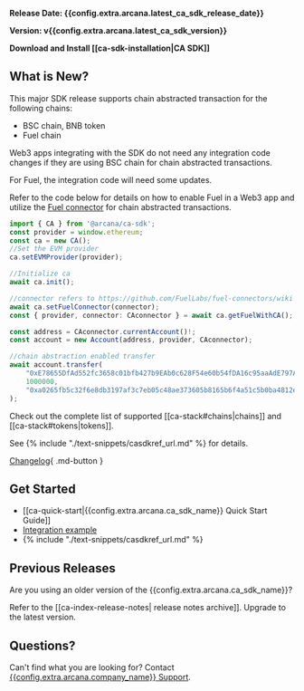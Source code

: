 **Release Date: {{config.extra.arcana.latest_ca_sdk_release_date}}**  

**Version: v{{config.extra.arcana.latest_ca_sdk_version}}**

**Download and Install [[ca-sdk-installation|CA SDK]]**

## What is New?
 
This major SDK release supports chain abstracted transaction for the following chains:

* BSC chain,  BNB token
* Fuel chain

Web3 apps integrating with the SDK do not need any integration code changes if they are using BSC chain for chain abstracted transactions.

For Fuel, the integration code will need some updates.

Refer to the code below for details on how to enable Fuel in a Web3 app 
and utilize the [Fuel connector](https://github.com/FuelLabs/fuel-connectors/wiki)
for chain abstracted transactions.

```ts
import { CA } from '@arcana/ca-sdk';
const provider = window.ethereum;
const ca = new CA();
//Set the EVM provider  
ca.setEVMProvider(provider);

//Initialize ca
await ca.init();

//connector refers to https://github.com/FuelLabs/fuel-connectors/wiki
await ca.setFuelConnector(connector);
const { provider, connector: CAconnector } = await ca.getFuelWithCA();

const address = CAconnector.currentAccount()!;
const account = new Account(address, provider, CAconnector);

//chain abstraction enabled transfer
await account.transfer(
    "0xE78655DfAd552fc3658c01bfb427b9EAb0c628F54e60b54fDA16c95aaAdE797A",
    1000000,
    "0xa0265fb5c32f6e8db3197af3c7eb05c48ae373605b8165b6f4a51c5b0ba4812e",
);
```

Check out the complete list of supported [[ca-stack#chains|chains]] and [[ca-stack#tokens|tokens]].

See {% include "./text-snippets/casdkref_url.md" %} for details.

[Changelog](https://github.com/arcana-network/ca-sdk/releases/latest){ .md-button } 

## Get Started

* [[ca-quick-start|{{config.extra.arcana.ca_sdk_name}} Quick Start Guide]]
* [Integration example](https://github.com/arcana-network/ca-sdk/tree/main/example)
* {% include "./text-snippets/casdkref_url.md" %}

## Previous Releases

Are you using an older version of the {{config.extra.arcana.ca_sdk_name}}?

Refer to the [[ca-index-release-notes| release notes archive]]. Upgrade to the latest version.

## Questions?

Can't find what you are looking for? Contact [{{config.extra.arcana.company_name}} Support]({{page.meta.arcana.root_rel_path}}/support/index.md).
